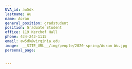 ```yaml
---
UVA_id: aw5dk
lastname: Wu
name: Aoran
general_position: gradstudent
position: Graduate Student
office: 119 Kerchof Hall
phone: 434-243-1115
email: aw5dk@virginia.edu
image:  __SITE_URL__/img/people/2020-spring/Aoran Wu.jpg
personal_page:


---
```



